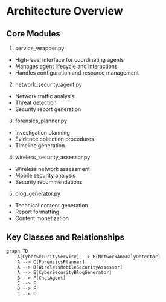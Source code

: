 # Architecture Overview

## Core Modules

1. service_wrapper.py
- High-level interface for coordinating agents
- Manages agent lifecycle and interactions
- Handles configuration and resource management

2. network_security_agent.py
- Network traffic analysis
- Threat detection
- Security report generation

3. forensics_planner.py
- Investigation planning
- Evidence collection procedures
- Timeline generation

4. wireless_security_assessor.py
- Wireless network assessment
- Mobile security analysis
- Security recommendations

5. blog_generator.py
- Technical content generation
- Report formatting
- Content monetization

## Key Classes and Relationships

```mermaid
graph TD
    A[CyberSecurityService] --> B[NetworkAnomalyDetector]
    A --> C[ForensicsPlanner]
    A --> D[WirelessMobileSecurityAssessor]
    A --> E[CyberSecurityBlogGenerator]
    B --> F[ChatAgent]
    C --> F
    D --> F
    E --> F
```